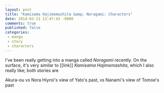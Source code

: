```yaml
---
layout: post
title: "Kamisama Hajimemashita &amp; Noragami: Characters"
date: 2014-02-11 13:47:43 -0800
comments: true
published: false
categories: 
 - manga
 - story
 - characters
---
```


I've been really getting into a manga called *Noragami* recently. On the surface, it's very similar to [[link]] *Kamisama Hajimemashita*, which I also really like; both stories are 

Akura-ou vs Nora
Hiyroi's view of Yato's past, vs Nanami's view of Tomoe's past
